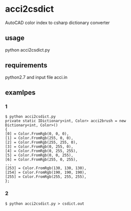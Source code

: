 # acci2csdict
AutoCAD color index to csharp dictionary converter

## usage

python acci2csdict.py

## requirements

python2.7 and input file acci.in

## examlpes

### 1
```
$ python acci2csdict.py
private static IDictionary<int, Color> acci2brush = new Dictionary<int, Color>()
{
[0] = Color.FromRgb(0, 0, 0),
[1] = Color.FromRgb(255, 0, 0),
[2] = Color.FromRgb(255, 255, 0),
[3] = Color.FromRgb(0, 255, 0),
[4] = Color.FromRgb(0, 255, 255),
[5] = Color.FromRgb(0, 0, 255),
[6] = Color.FromRgb(255, 0, 255),
...
[253] = Color.FromRgb(130, 130, 130),
[254] = Color.FromRgb(190, 190, 190),
[255] = Color.FromRgb(255, 255, 255),
};
```

### 2

```
$ python acci2csdict.py > csdict.out
```
